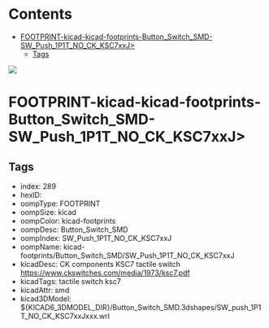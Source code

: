 



Contents
========

* [FOOTPRINT-kicad-kicad-footprints-Button_Switch_SMD-SW_Push_1P1T_NO_CK_KSC7xxJ>](#footprint-kicad-kicad-footprints-button_switch_smd-sw_push_1p1t_no_ck_ksc7xxj)
	* [Tags](#tags)
  
![][im]
# FOOTPRINT-kicad-kicad-footprints-Button_Switch_SMD-SW_Push_1P1T_NO_CK_KSC7xxJ>

## Tags

- index: 289
- hexID: 
- oompType: FOOTPRINT
- oompSize: kicad
- oompColor: kicad-footprints
- oompDesc: Button_Switch_SMD
- oompIndex: SW_Push_1P1T_NO_CK_KSC7xxJ
- oompName: kicad-footprints/Button_Switch_SMD/SW_Push_1P1T_NO_CK_KSC7xxJ
- kicadDesc: CK components KSC7 tactile switch https://www.ckswitches.com/media/1973/ksc7.pdf
- kicadTags: tactile switch ksc7
- kicadAttr: smd
- kicad3DModel: ${KICAD6_3DMODEL_DIR}/Button_Switch_SMD.3dshapes/SW_push_1P1T_NO_CK_KSC7xxJxxx.wrl



[im]: image.png
